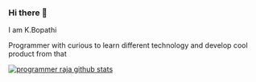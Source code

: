 ### Hi there 👋

<!--
**programmerraja/programmerraja** is a ✨ _special_ ✨ repository because its `README.md` (this file) appears on your GitHub profile.

Here are some ideas to get you started:

- 🔭 I’m currently working on ...
- 🌱 I’m currently learning ...
- 👯 I’m looking to collaborate on ...
- 🤔 I’m looking for help with ...
- 💬 Ask me about ...
- 📫 How to reach me: ...
- 😄 Pronouns: ...
- ⚡ Fun fact: ...
-->
<p> I am K.Bopathi </p>
<p> Programmer with curious to learn different technology and develop cool product from that</p>

[![programmer raja github stats](https://github-readme-stats.vercel.app/api?username=programmerraja&show_icons=true)](https://github.com/programmerraja/github-readme-stats&show_icons=true&theme=radical)
